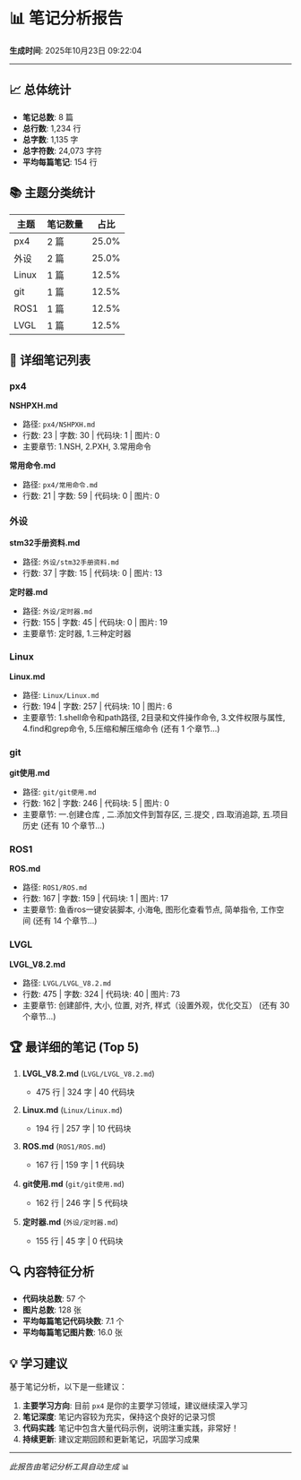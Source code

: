 # 📊 笔记分析报告

**生成时间**: 2025年10月23日 09:22:04

---

## 📈 总体统计

- **笔记总数**: 8 篇
- **总行数**: 1,234 行
- **总字数**: 1,135 字
- **总字符数**: 24,073 字符
- **平均每篇笔记**: 154 行

## 📚 主题分类统计

| 主题 | 笔记数量 | 占比 |
|------|---------|------|
| px4 | 2 篇 | 25.0% |
| 外设 | 2 篇 | 25.0% |
| Linux | 1 篇 | 12.5% |
| git | 1 篇 | 12.5% |
| ROS1 | 1 篇 | 12.5% |
| LVGL | 1 篇 | 12.5% |

## 📝 详细笔记列表

### px4

**NSHPXH.md**
- 路径: `px4/NSHPXH.md`
- 行数: 23 | 字数: 30 | 代码块: 1 | 图片: 0
- 主要章节: 1.NSH, 2.PXH, 3.常用命令

**常用命令.md**
- 路径: `px4/常用命令.md`
- 行数: 21 | 字数: 59 | 代码块: 0 | 图片: 0

### 外设

**stm32手册资料.md**
- 路径: `外设/stm32手册资料.md`
- 行数: 37 | 字数: 15 | 代码块: 0 | 图片: 13

**定时器.md**
- 路径: `外设/定时器.md`
- 行数: 155 | 字数: 45 | 代码块: 0 | 图片: 19
- 主要章节: 定时器, 1.三种定时器

### Linux

**Linux.md**
- 路径: `Linux/Linux.md`
- 行数: 194 | 字数: 257 | 代码块: 10 | 图片: 6
- 主要章节: 1.shell命令和path路径, 2目录和文件操作命令, 3.文件权限与属性, 4.find和grep命令, 5.压缩和解压缩命令
  (还有 1 个章节...)

### git

**git使用.md**
- 路径: `git/git使用.md`
- 行数: 162 | 字数: 246 | 代码块: 5 | 图片: 0
- 主要章节: 一.创建仓库	, 二.添加文件到暂存区, 三.提交	, 四.取消追踪, 五.项目历史
  (还有 10 个章节...)

### ROS1

**ROS.md**
- 路径: `ROS1/ROS.md`
- 行数: 167 | 字数: 159 | 代码块: 1 | 图片: 17
- 主要章节: 鱼香ros一键安装脚本, 小海龟, 图形化查看节点, 简单指令, 工作空间
  (还有 14 个章节...)

### LVGL

**LVGL_V8.2.md**
- 路径: `LVGL/LVGL_V8.2.md`
- 行数: 475 | 字数: 324 | 代码块: 40 | 图片: 73
- 主要章节: 创建部件, 大小, 位置, 对齐, 样式（设置外观，优化交互）
  (还有 30 个章节...)

## 🏆 最详细的笔记 (Top 5)

1. **LVGL_V8.2.md** (`LVGL/LVGL_V8.2.md`)
   - 475 行 | 324 字 | 40 代码块

2. **Linux.md** (`Linux/Linux.md`)
   - 194 行 | 257 字 | 10 代码块

3. **ROS.md** (`ROS1/ROS.md`)
   - 167 行 | 159 字 | 1 代码块

4. **git使用.md** (`git/git使用.md`)
   - 162 行 | 246 字 | 5 代码块

5. **定时器.md** (`外设/定时器.md`)
   - 155 行 | 45 字 | 0 代码块

## 🔍 内容特征分析

- **代码块总数**: 57 个
- **图片总数**: 128 张
- **平均每篇笔记代码块数**: 7.1 个
- **平均每篇笔记图片数**: 16.0 张

## 💡 学习建议

基于笔记分析，以下是一些建议：

1. **主要学习方向**: 目前 `px4` 是你的主要学习领域，建议继续深入学习
2. **笔记深度**: 笔记内容较为充实，保持这个良好的记录习惯
3. **代码实践**: 笔记中包含大量代码示例，说明注重实践，非常好！
4. **持续更新**: 建议定期回顾和更新笔记，巩固学习成果

---

*此报告由笔记分析工具自动生成* 📊
